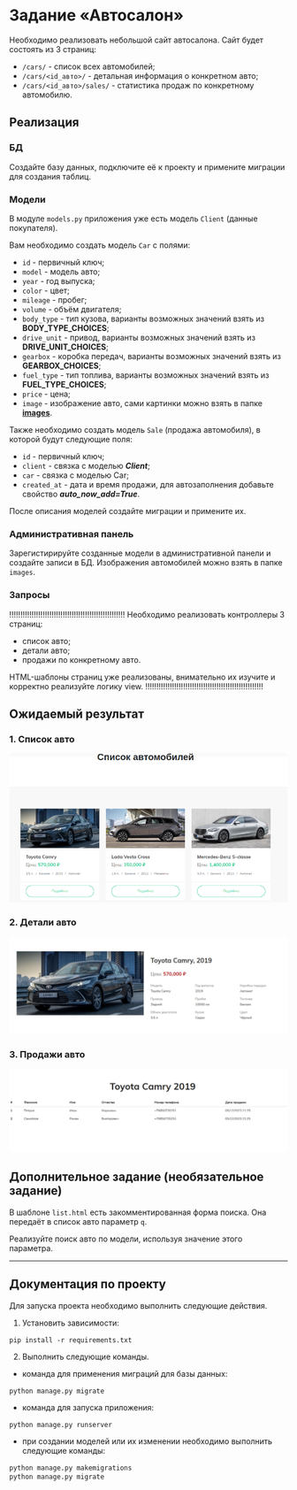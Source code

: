 # Задание «Автосалон»

Необходимо реализовать небольшой сайт автосалона. Сайт будет состоять из 3 страниц:

- `/cars/` - список всех автомобилей;
- `/cars/<id_авто>/` - детальная информация о конкретном авто;
- `/cars/<id_авто>/sales/` - статистика продаж по конкретному автомобилю.

## Реализация

### БД

Создайте базу данных, подключите её к проекту и примените миграции для создания таблиц.

### Модели

В модуле `models.py` приложения уже есть модель `Client` (данные покупателя).

Вам необходимо создать модель `Car` с полями:
- `id` - первичный ключ;
- `model` - модель авто;
- `year` - год выпуска;
- `color` - цвет;
- `mileage` - пробег;
- `volume` - объём двигателя;
- `body_type` - тип кузова, варианты возможных значений взять из **BODY_TYPE_CHOICES**;
- `drive_unit` - привод, варианты возможных значений взять из **DRIVE_UNIT_CHOICES**;
- `gearbox` - коробка передач, варианты возможных значений взять из **GEARBOX_CHOICES**;
- `fuel_type` - тип топлива, варианты возможных значений взять из **FUEL_TYPE_CHOICES**;
- `price` - цена;
- `image` - изображение авто, сами картинки можно взять в папке **[images](../images)**.

Также необходимо создать модель `Sale` (продажа автомобиля), в которой будут следующие поля:

- `id` - первичный ключ;
- `client` - связка с моделью ***Client***;
- `car` - связка с моделью Car;
- `created_at` - дата и время продажи, для автозаполнения добавьте свойство ***auto_now_add=True***.

После описания моделей создайте миграции и примените их.

### Административная панель

Зарегистирируйте созданные модели в административной панели и создайте записи в БД. Изображения автомобилей можно взять в папке `images`.

### **Запросы**
!!!!!!!!!!!!!!!!!!!!!!!!!!!!!!!!!!!!!!!!!!!!!!!!!!!!
Необходимо реализовать контроллеры 3 страниц:

- список авто;
- детали авто;
- продажи по конкретному авто.

HTML-шаблоны страниц уже реализованы, внимательно их изучите и корректно реализуйте логику view.
!!!!!!!!!!!!!!!!!!!!!!!!!!!!!!!!!!!!!!!!!!!!!!!!!!!!!
## Ожидаемый результат

### 1. Cписок авто

![](../res/screen1.png)

### 2. Детали авто

![](../res/screen2.png)

### 3. Продажи авто

![](../res/screen3.png)

## Дополнительное задание (необязательное задание)

В шаблоне `list.html` есть закомментированная форма поиска. Она передаёт в список авто параметр `q`.

Реализуйте поиск авто по модели, используя значение этого параметра.

-----

## Документация по проекту

Для запуска проекта необходимо выполнить следующие действия.

1. Установить зависимости:
```commandline
pip install -r requirements.txt
```

2. Выполнить следующие команды.

- команда для применения миграций для базы данных:

```commandline
python manage.py migrate
```

- команда для запуска приложения:

```commandline
python manage.py runserver
```

- при создании моделей или их изменении необходимо выполнить следующие команды:

```commandline
python manage.py makemigrations
python manage.py migrate
```
